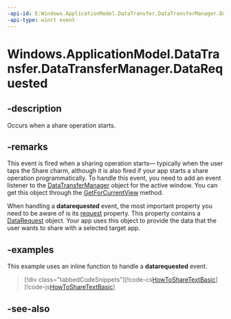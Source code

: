 ```yaml
---
-api-id: E:Windows.ApplicationModel.DataTransfer.DataTransferManager.DataRequested
-api-type: winrt event
---
```


<!-- Event syntax
public event Windows.Foundation.TypedEventHandler DataRequested<Windows.ApplicationModel.DataTransfer.DataTransferManager,  Windows.ApplicationModel.DataTransfer.DataRequestedEventArgs>
-->

# Windows.ApplicationModel.DataTransfer.DataTransferManager.DataRequested

## -description
Occurs when a share operation starts.

## -remarks
This event is fired when a sharing operation starts— typically when the user taps the Share charm, although it is also fired if your app starts a share operation programmatically. To handle this event, you need to add an event listener to the [DataTransferManager](datatransfermanager.md) object for the active window. You can get this object through the [GetForCurrentView](datatransfermanager_getforcurrentview.md) method.

When handling a **datarequested** event, the most important property you need to be aware of is its [request](datarequestedeventargs_request.md) property. This property contains a [DataRequest](datarequest.md) object. Your app uses this object to provide the data that the user wants to share with a selected target app.



## -examples
This example uses an inline function to handle a **datarequested** event.



> [!div class="tabbedCodeSnippets"][!code-cs[HowToShareTextBasic](../windows.applicationmodel.datatransfer/code/ShareMainBeta/cs/ShareText.xaml.cs#SnippetHowToShareTextBasic)][!code-js[HowToShareTextBasic](../windows.applicationmodel.datatransfer/code/ShareMainBeta/javascript/js/ShareText.js#SnippetHowToShareTextBasic)]

## -see-also
